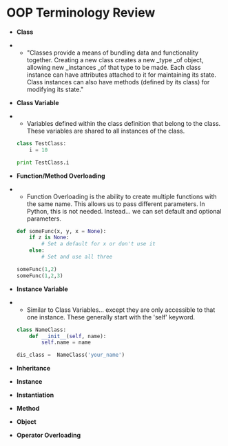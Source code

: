 # OOP Terminology Review

* **Class**
* * "Classes provide a means of bundling data and functionality together. Creating a new class creates a new
    \_type \_of object, allowing new \_instances \_of that type to be made. Each class instance can have attributes attached to it for maintaining its state. Class instances can also have methods \(defined by its class\) for modifying its state."
* **Class Variable**
* * Variables defined within the class definition that belong to the class. These variables are shared to all instances of the class. 

  ```py
  class TestClass:
      i = 10

  print TestClass.i
  ```
* **Function/Method Overloading**

* * Function Overloading is the ability to create multiple functions with the same name. This allows us to pass different parameters. In Python, this is not needed. Instead... we can set default and optional parameters. 

  ```py
  def someFunc(x, y, x = None):
      if z is None:
          # Set a default for x or don't use it
      else:
          # Set and use all three

  someFunc(1,2)
  someFunc(1,2,3)
  ```
* **Instance Variable**
* * Similar to Class Variables... except they are only accessible to that one instance. These generally start with the 'self' keyword. 

  ```py
  class NameClass:
      def __init__(self, name):
          self.name = name

  dis_class =  NameClass('your_name')
  ```
* **Inheritance**
* **Instance**
* **Instantiation**
* **Method**
* **Object**
* **Operator Overloading**



